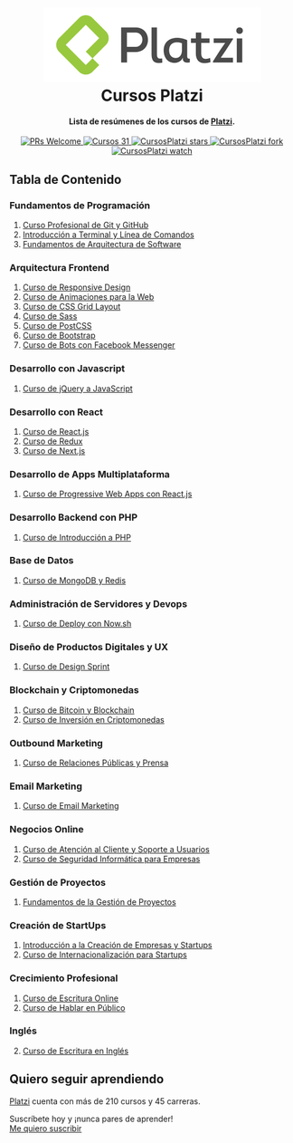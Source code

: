 <h1 align="center">
  <img src="logo.png">
  <br/>
  Cursos Platzi
  <br>
</h1>

<h4 align="center">Lista de resúmenes de los cursos de <a href="https://platzi.com/r/MineiToshio/" target="_blank">Platzi</a>.</h4>

<p align="center">
  <a href="http://makeapullrequest.com">
    <img src="https://img.shields.io/badge/PRs-welcome-brightgreen.svg?style=flat-square" alt="PRs Welcome">
  </a>
  <a href="#tabla-de-contenido">
    <img src="https://img.shields.io/badge/Cursos-31-brightgreen.svg?style=flat-square" alt="Cursos 31">
  </a>
  <a href="https://github.com/MineiToshio/CursosPlatzi/stargazers">
    <img src="https://img.shields.io/github/stars/MineiToshio/CursosPlatzi.svg?style=flat-square&label=Stars" alt="CursosPlatzi stars">
  </a>
  <a href="https://github.com/MineiToshio/CursosPlatzi/network/members">
    <img src="https://img.shields.io/github/forks/MineiToshio/CursosPlatzi.svg?style=flat-square&label=Fork" alt="CursosPlatzi fork">
  </a>
  <a href="https://github.com/MineiToshio/CursosPlatzi/watchers">
    <img src="https://img.shields.io/github/watchers/MineiToshio/CursosPlatzi.svg?style=flat-square&label=Watch&" alt="CursosPlatzi watch">
  </a>
</p>

## Tabla de Contenido

### Fundamentos de Programación
1. [Curso Profesional de Git y GitHub](Curso%20Profesional%20de%20Git%20y%20GitHub/README.md#curso-profesional-de-git-y-github)
2. [Introducción a Terminal y Línea de Comandos](Introducción%20a%20Terminal%20y%20Línea%20de%20Comandos/README.md#introducción-a-terminal-y-línea-de-comandos)
3. [Fundamentos de Arquitectura de Software](Fundamentos%20de%20Arquitectura%20de%20Software/README.md#fundamentos-de-arquitectura-de-software)

### Arquitectura Frontend
1. [Curso de Responsive Design](Curso%20de%20Responsive%20Design/README.md#curso-de-responsive-design)
2. [Curso de Animaciones para la Web](Curso%20de%20Animaciones%20para%20la%20Web/README.md#curso-de-animaciones-para-la-web)
3. [Curso de CSS Grid Layout](Curso%20de%20CSS%20Grid%20Layout/README.md#curso-de-css-grid-layout)
4. [Curso de Sass](Curso%20de%20Sass/README.md#curso-de-sass)
5. [Curso de PostCSS](Curso%20de%20PostCSS/README.md#curso-de-postcss)
6. [Curso de Bootstrap](Curso%20de%20Bootstrap/README.md#curso-de-bootstrap)
7. [Curso de Bots con Facebook Messenger](Curso%20de%20Bots%20con%20Facebook%20Messenger/README.md#curso-de-bots-con-facebook-messenger)

### Desarrollo con Javascript
<!-- 1. [Curso Avanzado de Node.js](Curso%20Avanzado%20de%20Node.js/README.md#curso-avanzado-de-nodejs) -->
1. [Curso de jQuery a JavaScript](Curso%20de%20jQuery%20a%20JavaScript/README.md#curso-de-jquery-a-javascript)

### Desarrollo con React
1. [Curso de React.js](Curso%20de%20React.js/README.md#curso-de-reactjs)
2. [Curso de Redux](Curso%20de%20Redux/README.md#curso-de-redux)
3. [Curso de Next.js](Curso%20de%20Next.js/README.md#curso-de-nextjs)

### Desarrollo de Apps Multiplataforma
1. [Curso de Progressive Web Apps con React.js](Curso%20de%20Progressive%20Web%20Apps%20con%20React.js/README.md#curso-de-progressive-web-apps-con-reactjs)

### Desarrollo Backend con PHP
1. [Curso de Introducción a PHP](Curso%20de%20Introducción%20a%20PHP/README.md#curso-de-introducción-a-php)

### Base de Datos
1. [Curso de MongoDB y Redis](Curso%20de%20MongoDB%20y%20Redis/README.md#curso-de-mongodb-y-redis)

### Administración de Servidores y Devops
1. [Curso de Deploy con Now.sh](Curso%20de%20Deploy%20con%20Now.sh/README.md#curso-de-deploy-con-nowsh)

### Diseño de Productos Digitales y UX
1. [Curso de Design Sprint](Curso%20de%20Design%20Sprint/README.md#curso-de-design-sprint)

### Blockchain y Criptomonedas
1. [Curso de Bitcoin y Blockchain](Curso%20de%20Bitcoin%20y%20Blockchain/README.md#curso-de-bitcoin-y-blockchain)
2. [Curso de Inversión en Criptomonedas](Curso%20de%20Inversión%20en%20Criptomonedas/README.md#curso-de-inversión-en-criptomonedas)

### Outbound Marketing
1. [Curso de Relaciones Públicas y Prensa](Curso%20de%20Relaciones%20Públicas%20y%20Prensa/README.md#curso-de-relaciones-públicas-y-prensa)

### Email Marketing
1. [Curso de Email Marketing](Curso%20de%20Email%20Marketing/README.md#curso-de-email-marketing)

### Negocios Online
1. [Curso de Atención al Cliente y Soporte a Usuarios](Curso%20de%20Atención%20al%20Cliente%20y%20Soporte%20a%20Usuarios/README.md#curso-de-atención-al-cliente-y-soporte-a-usuarios)
2. [Curso de Seguridad Informática para Empresas](Curso%20de%20Seguridad%20Informática%20para%20Empresas/README.md#curso-de-seguridad-informática-para-empresas)

### Gestión de Proyectos
1. [Fundamentos de la Gestión de Proyectos](Fundamentos%20de%20la%20Gestión%20de%20Proyectos/README.md#fundamentos-de-la-gestión-de-proyectos)

### Creación de StartUps
1. [Introducción a la Creación de Empresas y Startups](Introducción%20a%20la%20Creación%20de%20Empresas%20y%20Startups/README.md#introducción-a-la-creación-de-empresas-y-startups)
2. [Curso de Internacionalización para Startups](Curso%20de%20Internacionalización%20para%20Startups/README.md#curso-de-internacionalización-para-startups)

### Crecimiento Profesional
1. [Curso de Escritura Online](Curso%20de%20Escritura%20Online/README.md#curso-de-escritura-online)
2. [Curso de Hablar en Público](Curso%20de%20Hablar%20en%20Público/README.md#curso-de-hablar-en-público)

### Inglés
2. [Curso de Escritura en Inglés](Curso%20de%20Escritura%20en%20Inglés/README.md#curso-de-escritura-en-inglés)

## Quiero seguir aprendiendo

[Platzi](https://platzi.com/r/MineiToshio/) cuenta con más de 210 cursos y 45 carreras.

Suscríbete hoy y ¡nunca pares de aprender!  
[Me quiero suscribir](https://platzi.com/r/MineiToshio/)